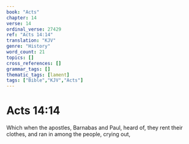 ```yaml
---
book: "Acts"
chapter: 14
verse: 14
ordinal_verse: 27429
ref: "Acts 14:14"
translation: "KJV"
genre: "History"
word_count: 21
topics: []
cross_references: []
grammar_tags: []
thematic_tags: [lament]
tags: ["Bible","KJV","Acts"]
---
```


# Acts 14:14

Which when the apostles, Barnabas and Paul, heard of, they rent their clothes, and ran in among the people, crying out,
